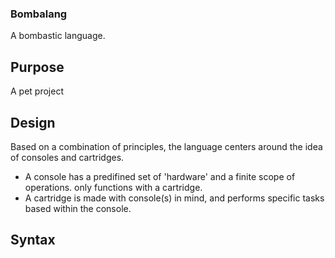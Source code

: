 ### Bombalang

A bombastic language.


## Purpose
A pet project 

## Design 
Based on a combination of principles, the language centers around the idea of consoles and cartridges. 
* A console has a predifined set of 'hardware' and a finite scope of operations. only functions with a cartridge.
* A cartridge is made with console(s) in mind, and performs specific tasks based within the console. 

## Syntax

